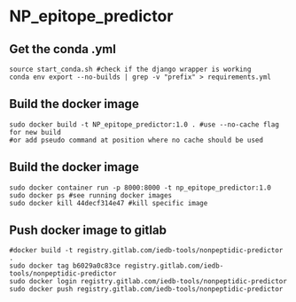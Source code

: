 # NP_epitope_predictor

## Get the conda .yml

```
source start_conda.sh #check if the django wrapper is working
conda env export --no-builds | grep -v "prefix" > requirements.yml
```

## Build the docker image

```
sudo docker build -t NP_epitope_predictor:1.0 . #use --no-cache flag for new build
#or add pseudo command at position where no cache should be used
```

## Build the docker image

```
sudo docker container run -p 8000:8000 -t np_epitope_predictor:1.0
sudo docker ps #see running docker images
sudo docker kill 44decf314e47 #kill specific image
```

## Push docker image to gitlab

```
#docker build -t registry.gitlab.com/iedb-tools/nonpeptidic-predictor .
sudo docker tag b6029a0c83ce registry.gitlab.com/iedb-tools/nonpeptidic-predictor
sudo docker login registry.gitlab.com/iedb-tools/nonpeptidic-predictor
sudo docker push registry.gitlab.com/iedb-tools/nonpeptidic-predictor
```
